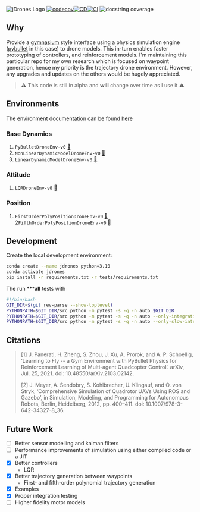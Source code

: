![jDrones Logo](https://jdrones.janhendrikewers.uk/_static/banner.svg)
[![codecov](https://codecov.io/gh/iwishiwasaneagle/jdrones/branch/master/graph/badge.svg?token=ZILBLXACL6)](https://codecov.io/gh/iwishiwasaneagle/jdrones)[![CD](https://github.com/iwishiwasaneagle/jdrones/actions/workflows/CD.yml/badge.svg)](https://github.com/iwishiwasaneagle/jdrones/actions/workflows/CD.yml)[![CI](https://github.com/iwishiwasaneagle/jdrones/actions/workflows/CI.yml/badge.svg)](https://github.com/iwishiwasaneagle/jdrones/actions/workflows/CI.yml)
![docstring coverage](https://jdrones.janhendrikewers.uk/_static/docstr-cov.svg)

## Why

Provide a [gymnasium] style interface using a physics simulation engine ([pybullet] in this case) to drone models. This in-turn enables faster prototyping of controllers, and reinforcement models. I'm maintaining this particular repo for my own research which is focused on waypoint generation, hence my priority is the trajectory drone environment. However, any upgrades and updates on the others would be hugely appreciated.

> :warning: This code is still in alpha and **will** change over time as I use it :warning:

## Environments

The environment documentation can be found [here](https://jdrones.janhendrikewers.uk/envs.html)

### Base Dynamics

1. `PyBulletDroneEnv-v0` [:link:](https://jdrones.janhendrikewers.uk/envs.html#pybulletdroneenv)
2. `NonLinearDynamicModelDroneEnv-v0` [:link:](https://jdrones.janhendrikewers.uk/envs.html#nonlineardynamicmodeldroneenv)
3. `LinearDynamicModelDroneEnv-v0` [:link:](https://jdrones.janhendrikewers.uk/envs.html#lineardynamicmodeldroneenv)

### Attitude
1. `LQRDroneEnv-v0` [:link:](https://jdrones.janhendrikewers.uk/envs.html#lqrdroneenv)

### Position
1. `FirstOrderPolyPositionDroneEnv-v0` [:link:](https://jdrones.janhendrikewers.uk/envs.html#firstorderpolypositiondroneenv)
2`FifthOrderPolyPositionDroneEnv-v0` [:link:](https://jdrones.janhendrikewers.uk/envs.html#fifthorderpolypositiondroneenv)

## Development

Create the local development environment:

```bash
conda create --name jdrones python=3.10
conda activate jdrones
pip install -r requirements.txt -r tests/requirements.txt
```

The run *****all** tests with

```bash
#!/bin/bash
GIT_DIR=$(git rev-parse --show-toplevel)
PYTHONPATH=$GIT_DIR/src python -m pytest -s -q -n auto $GIT_DIR
PYTHONPATH=$GIT_DIR/src python -m pytest -s -q -n auto --only-integration $GIT_DIR
PYTHONPATH=$GIT_DIR/src python -m pytest -s -q -n auto --only-slow-integration $GIT_DIR
```

## Citations
> [1] J. Panerati, H. Zheng, S. Zhou, J. Xu, A. Prorok, and A. P. Schoellig, ‘Learning to Fly -- a Gym Environment with PyBullet Physics for Reinforcement Learning of Multi-agent Quadcopter Control’. arXiv, Jul. 25, 2021. doi: 10.48550/arXiv.2103.02142.
>
> [2] J. Meyer, A. Sendobry, S. Kohlbrecher, U. Klingauf, and O. von Stryk, ‘Comprehensive Simulation of Quadrotor UAVs Using ROS and Gazebo’, in Simulation, Modeling, and Programming for Autonomous Robots, Berlin, Heidelberg, 2012, pp. 400–411. doi: 10.1007/978-3-642-34327-8_36.


## Future Work

- [ ] Better sensor modelling and kalman filters
- [ ] Performance improvements of simulation using either compiled code or a JIT
- [x] Better controllers
  - LQR
- [x] Better trajectory generation between waypoints
  - First- and fifth-order polynomial trajectory generation
- [x] Examples
- [x] Proper integration testing
- [ ] Higher fidelity motor models

[gymnasium]: https://gymnasium.farama.org/
[pybullet]: https://github.com/bulletphysics/bullet3
